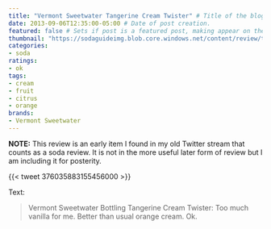 ```yaml
---
title: "Vermont Sweetwater Tangerine Cream Twister" # Title of the blog post.
date: 2013-09-06T12:35:00-05:00 # Date of post creation.
featured: false # Sets if post is a featured post, making appear on the home page side bar.
thumbnail: "https://sodaguideimg.blob.core.windows.net/content/review/thumbs/vermont-sweetwater-tangerine-cream-twister.jpg" # Sets thumbnail image appearing inside card on homepage.
categories:
- soda
ratings:
- ok
tags:
- cream
- fruit
- citrus
- orange
brands:
- Vermont Sweetwater
---
```


**NOTE:** This review is an early item I found in my old Twitter stream that counts as a soda review. It is not in the more useful later form of review but I am including it for posterity.

{{< tweet 376035883155456000 >}}

Text:
> Vermont Sweetwater Bottling Tangerine Cream Twister: Too much vanilla for me. Better than usual orange cream. Ok.